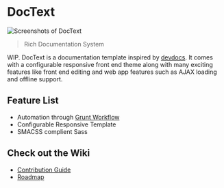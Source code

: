 # DocText

![Screenshots of DocText](http://f.cl.ly/items/223N3r3q3z2Q290P2r0L/Screen%20Shot%202013-12-10%20at%204.12.07%20PM.png)
> Rich Documentation System

WIP. DocText is a documentation template inspired by [devdocs](http://devdocs.io). It comes with a configurable responsive front end theme along with many exciting features like front end editing and web app features such as AJAX loading and offline support.

## Feature List
 * Automation through [Grunt Workflow](wiki/Contribution-Guide)
 * Configurable Responsive Template
 * SMACSS complient Sass



## Check out the Wiki
 * [Contribution Guide](https://github.com/jpdevries/doctext/wiki/Contribution-Guide)
 * [Roadmap](https://github.com/jpdevries/doctext/wiki/Roadmap)


